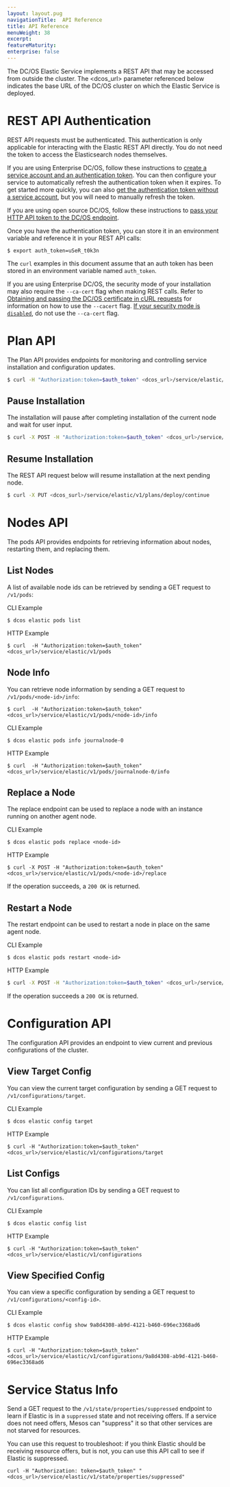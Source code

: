 ```yaml
---
layout: layout.pug
navigationTitle:  API Reference
title: API Reference
menuWeight: 38
excerpt:
featureMaturity:
enterprise: false
---
```


<!-- This source repo for this topic is https://github.com/mesosphere/dcos-commons -->


The DC/OS Elastic Service implements a REST API that may be accessed from outside the cluster. The <dcos_url> parameter referenced below indicates the base URL of the DC/OS cluster on which the Elastic Service is deployed.

<a name="#rest-auth"></a>
# REST API Authentication
REST API requests must be authenticated. This authentication is only applicable for interacting with the Elastic REST API directly. You do not need the token to access the Elasticsearch nodes themselves.

If you are using Enterprise DC/OS, follow these instructions to [create a service account and an authentication token](/1.10/security/ent/service-auth/custom-service-auth/). You can then configure your service to automatically refresh the authentication token when it expires. To get started more quickly, you can also [get the authentication token without a service account](/1.10/security/ent/iam-api/), but you will need to manually refresh the token.

If you are using open source DC/OS, follow these instructions to [pass your HTTP API token to the DC/OS endpoint](/1.10/security/oss/iam-api/).

Once you have the authentication token, you can store it in an environment variable and reference it in your REST API calls:

```
$ export auth_token=uSeR_t0k3n
```

The `curl` examples in this document assume that an auth token has been stored in an environment variable named `auth_token`.

If you are using Enterprise DC/OS, the security mode of your installation may also require the `--ca-cert` flag when making REST calls. Refer to [Obtaining and passing the DC/OS certificate in cURL requests](/1.9/networking/tls-ssl/get-cert) for information on how to use the `--cacert` flag. [If your security mode is `disabled`](/1.9/networking/tls-ssl/), do not use the `--ca-cert` flag.

# Plan API
The Plan API provides endpoints for monitoring and controlling service installation and configuration updates.

```bash
$ curl -H "Authorization:token=$auth_token" <dcos_url>/service/elastic/v1/plans/deploy
```
## Pause Installation

The installation will pause after completing installation of the current node and wait for user input.

```bash
$ curl -X POST -H "Authorization:token=$auth_token" <dcos_url>/service/elastic/v1/plans/deploy/interrupt
```

## Resume Installation

The REST API request below will resume installation at the next pending node.

```bash
$ curl -X PUT <dcos_surl>/service/elastic/v1/plans/deploy/continue
```

# Nodes API

The pods API provides endpoints for retrieving information about nodes, restarting them, and replacing them.

## List Nodes

A list of available node ids can be retrieved by sending a GET request to `/v1/pods`:

CLI Example
```
$ dcos elastic pods list
```

HTTP Example
```
$ curl  -H "Authorization:token=$auth_token" <dcos_url>/service/elastic/v1/pods
```

## Node Info

You can retrieve node information by sending a GET request to `/v1/pods/<node-id>/info`:

```
$ curl  -H "Authorization:token=$auth_token" <dcos_url>/service/elastic/v1/pods/<node-id>/info
```

CLI Example
```
$ dcos elastic pods info journalnode-0
```

HTTP Example
```
$ curl  -H "Authorization:token=$auth_token" <dcos_url>/service/elastic/v1/pods/journalnode-0/info

```

## Replace a Node

The replace endpoint can be used to replace a node with an instance running on another agent node.

CLI Example
```
$ dcos elastic pods replace <node-id>
```

HTTP Example
```
$ curl -X POST -H "Authorization:token=$auth_token" <dcos_url>/service/elastic/v1/pods/<node-id>/replace
```

If the operation succeeds, a `200 OK` is returned.

## Restart a Node

The restart endpoint can be used to restart a node in place on the same agent node.

CLI Example
```
$ dcos elastic pods restart <node-id>
```

HTTP Example
```bash
$ curl -X POST -H "Authorization:token=$auth_token" <dcos_url>/service/elastic/v1/pods/<node-id>/restart
```

If the operation succeeds a `200 OK` is returned.

# Configuration API

The configuration API provides an endpoint to view current and previous configurations of the cluster.

## View Target Config

You can view the current target configuration by sending a GET request to `/v1/configurations/target`.

CLI Example
```
$ dcos elastic config target
```

HTTP Example
```
$ curl -H "Authorization:token=$auth_token" <dcos_url>/service/elastic/v1/configurations/target
```

## List Configs

You can list all configuration IDs by sending a GET request to `/v1/configurations`.

CLI Example
```
$ dcos elastic config list
```

HTTP Example
```
$ curl -H "Authorization:token=$auth_token" <dcos_url>/service/elastic/v1/configurations
```

## View Specified Config

You can view a specific configuration by sending a GET request to `/v1/configurations/<config-id>`.

CLI Example
```
$ dcos elastic config show 9a8d4308-ab9d-4121-b460-696ec3368ad6
```

HTTP Example
```
$ curl -H "Authorization:token=$auth_token" <dcos_url>/service/elastic/v1/configurations/9a8d4308-ab9d-4121-b460-696ec3368ad6
```

# Service Status Info

Send a GET request to the `/v1/state/properties/suppressed` endpoint to learn if Elastic is in a `suppressed` state and not receiving offers. If a service does not need offers, Mesos can "suppress" it so that other services are not starved for resources.

You can use this request to troubleshoot: if you think Elastic should be receiving resource offers, but is not, you can use this API call to see if Elastic is suppressed.
```
curl -H "Authorization: token=$auth_token" "<dcos_url>/service/elastic/v1/state/properties/suppressed"
